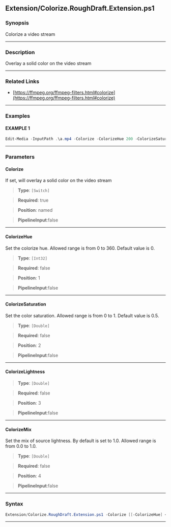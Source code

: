 
Extension/Colorize.RoughDraft.Extension.ps1
-------------------------------------------
### Synopsis
Colorize a video stream

---
### Description

Overlay a solid color on the video stream

---
### Related Links
* [https://ffmpeg.org/ffmpeg-filters.html#colorize](https://ffmpeg.org/ffmpeg-filters.html#colorize)



---
### Examples
#### EXAMPLE 1
```PowerShell
Edit-Media -InputPath .\a.mp4 -Colorize -ColorizeHue 200 -ColorizeSaturation 100 -ColorizeValue 1 -ColorizeMix .1
```

---
### Parameters
#### **Colorize**

If set, will overlay a solid color on the video stream



> **Type**: ```[Switch]```

> **Required**: true

> **Position**: named

> **PipelineInput**:false



---
#### **ColorizeHue**

Set the colorize hue. Allowed range is from 0 to 360. Default value is 0.



> **Type**: ```[Int32]```

> **Required**: false

> **Position**: 1

> **PipelineInput**:false



---
#### **ColorizeSaturation**

Set the color saturation. Allowed range is from 0 to 1. Default value is 0.5.



> **Type**: ```[Double]```

> **Required**: false

> **Position**: 2

> **PipelineInput**:false



---
#### **ColorizeLightness**

> **Type**: ```[Double]```

> **Required**: false

> **Position**: 3

> **PipelineInput**:false



---
#### **ColorizeMix**

Set the mix of source lightness. By default is set to 1.0. Allowed range is from 0.0 to 1.0.



> **Type**: ```[Double]```

> **Required**: false

> **Position**: 4

> **PipelineInput**:false



---
### Syntax
```PowerShell
Extension/Colorize.RoughDraft.Extension.ps1 -Colorize [[-ColorizeHue] <Int32>] [[-ColorizeSaturation] <Double>] [[-ColorizeLightness] <Double>] [[-ColorizeMix] <Double>] [<CommonParameters>]
```
---



